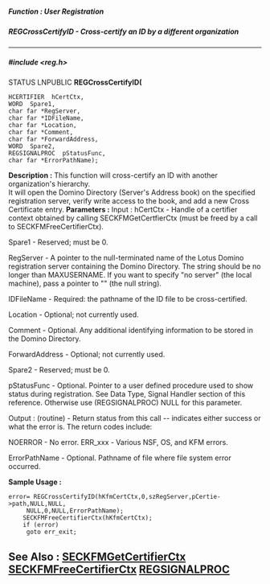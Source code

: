 ##### Function : User Registration
##### REGCrossCertifyID - Cross-certify an ID by a different organization
---
##### #include <reg.h>
STATUS LNPUBLIC **REGCrossCertifyID(**

	HCERTIFIER  hCertCtx,
	WORD  Spare1,
	char far *RegServer,
	char far *IDFileName,
	char far *Location,
	char far *Comment,
	char far *ForwardAddress,
	WORD  Spare2,
	REGSIGNALPROC  pStatusFunc,
	char far *ErrorPathName);
**Description :**
This function will cross-certify an ID with another organization's hierarchy.  
It will open the Domino Directory (Server's Address book) on the specified 
registration server, verify write access to the book, and add a new Cross 
Certificate entry.
**Parameters :**
Input :
hCertCtx  -  Handle of a certifier context obtained by calling SECKFMGetCertfierCtx (must be freed by a call to SECKFMFreeCertifierCtx).

Spare1  -  Reserved;  must be 0.

RegServer  -  A pointer to the null-terminated name of the Lotus Domino registration server containing the Domino Directory.  The string should be no longer than MAXUSERNAME. If you want to specify "no server" (the local machine), pass a pointer to "" (the null string).

IDFileName  -  Required:  the pathname of the ID file to be cross-certified.

Location  -  Optional;  not currently used.

Comment  -  Optional.  Any additional identifying information to be stored in the Domino Directory.

ForwardAddress  -  Optional;  not currently used.

Spare2  -  Reserved;  must be 0.

pStatusFunc  -  Optional.  Pointer to a user defined procedure used to show status during registration.  See Data Type, Signal Handler section of this reference.  Otherwise use (REGSIGNALPROC) NULL for this parameter.

Output :
(routine)  -  Return status from this call -- indicates either success or what the error is. The return codes include:

NOERROR  -  No error.
ERR_xxx  -  Various NSF, OS, and KFM errors.


ErrorPathName  -  Optional.  Pathname of file where file system error occurred.

**Sample Usage :**
```
error= REGCrossCertifyID(hKfmCertCtx,0,szRegServer,pCertie->path,NULL,NULL,
	 NULL,0,NULL,ErrorPathName);
	SECKFMFreeCertifierCtx(hKfmCertCtx);
	if (error)  
	 goto err_exit;
```
**See Also :**
[SECKFMGetCertifierCtx](D:/md_files/SECKFMGetCertifierCtx.md)
[SECKFMFreeCertifierCtx](D:/md_files/SECKFMFreeCertifierCtx.md)
[REGSIGNALPROC](D:/md_files/REGSIGNALPROC.md)
---
